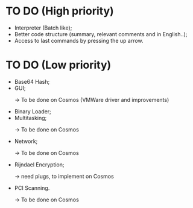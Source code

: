 # TO DO (High priority)
* Interpreter (Batch like);
* Better code structure (summary, relevant comments and in English..);
* Access to last commands by pressing the up arrow.

# TO DO (Low priority)
* Base64 Hash; 
* GUI; 

&nbsp;&nbsp;&nbsp;&nbsp;&nbsp;&nbsp;-> To be done on Cosmos (VMWare driver and improvements)
* Binary Loader;
* Multitasking;

&nbsp;&nbsp;&nbsp;&nbsp;&nbsp;&nbsp;-> To be done on Cosmos
* Network; 

&nbsp;&nbsp;&nbsp;&nbsp;&nbsp;&nbsp;-> To be done on Cosmos
* Rijndael Encryption;

&nbsp;&nbsp;&nbsp;&nbsp;&nbsp;&nbsp;-> need plugs, to implement on Cosmos
* PCI Scanning.

&nbsp;&nbsp;&nbsp;&nbsp;&nbsp;&nbsp;-> To be done on Cosmos
